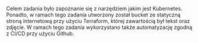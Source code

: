 Celem zadania było zapoznanie się z narzędziem jakim jest Kubernetes. 
Ponadto, w ramach tego zadania utworzony został bucket ze statyczną stroną internetową 
przy użyciu Terraform, której zawartością był tekst oraz zdjęcie. W ramach tego zadania
wykorzystano także automatyzację zgodną z CI/CD przy użyciu Github.
